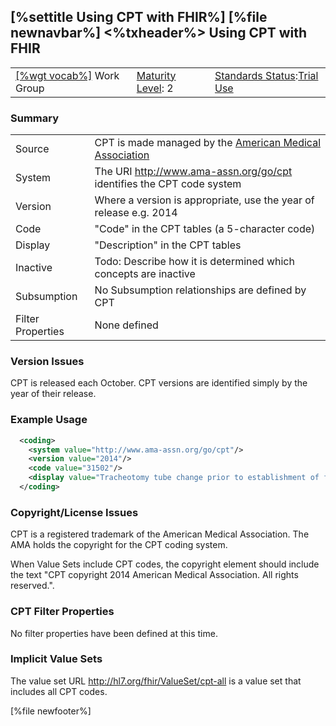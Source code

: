\[%settitle Using CPT with FHIR%\]
\[%file newnavbar%\]
&lt;%txheader%&gt;
Using CPT with FHIR
-------------------

|                                                  |                                             |                                                                                      |
|--------------------------------------------------|---------------------------------------------|--------------------------------------------------------------------------------------|
| [\[%wgt vocab%\]](%5B%wg%20vocab%%5D) Work Group | [Maturity Level](versions.html#maturity): 2 | [Standards Status](versions.html#std-process):[Trial Use](versions.html#std-process) |

### Summary

|                   |                                                                                        |
|-------------------|----------------------------------------------------------------------------------------|
| Source            | CPT is made managed by the [American Medical Association](http://www.ama-assn.org/ama) |
| System            | The URI <http://www.ama-assn.org/go/cpt> identifies the CPT code system                |
| Version           | Where a version is appropriate, use the year of release e.g. 2014                      |
| Code              | "Code" in the CPT tables (a 5-character code)                                          |
| Display           | "Description" in the CPT tables                                                        |
| Inactive          | Todo: Describe how it is determined which concepts are inactive                        |
| Subsumption       | No Subsumption relationships are defined by CPT                                        |
| Filter Properties | None defined                                                                           |

### Version Issues

CPT is released each October. CPT versions are identified simply by the year of their release.

### Example Usage

``` xml
  <coding>
    <system value="http://www.ama-assn.org/go/cpt"/>
    <version value="2014"/>
    <code value="31502"/>
    <display value="Tracheotomy tube change prior to establishment of fistula tract"/>
  </coding>
```

### Copyright/License Issues

CPT is a registered trademark of the American Medical Association. The AMA holds the copyright for the CPT coding system.

When Value Sets include CPT codes, the copyright element should include the text "CPT copyright 2014 American Medical Association. All rights reserved.".

### CPT Filter Properties

No filter properties have been defined at this time.

### Implicit Value Sets

The value set URL http://hl7.org/fhir/ValueSet/cpt-all is a value set that includes all CPT codes.

\[%file newfooter%\]
